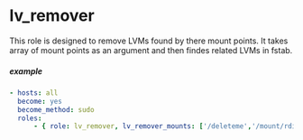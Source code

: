 # lv_remover

This role is designed to remove LVMs found by there mount points. It takes array of mount points as an argument and then findes related LVMs in fstab.

##### example

```yml
- hosts: all
  become: yes
  become_method: sudo
  roles:
      - { role: lv_remover, lv_remover_mounts: ['/deleteme','/mount/rdisk2'] }
```
